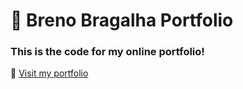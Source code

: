 # 🚀 Breno Bragalha Portfolio

### This is the code for my online portfolio!

🔗 [Visit my portfolio](https://portfolio-website-brenobragalhas-projects.vercel.app/)
